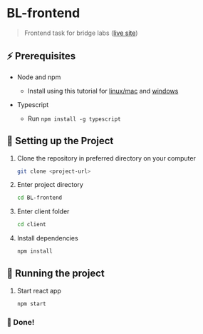 # BL-frontend

> Frontend task for bridge labs ([live site](https://bl-frontend-task.netlify.app/))

## ⚡ Prerequisites

- Node and npm
  - Install using this tutorial for [linux/mac](https://docs.npmjs.com/downloading-and-installing-node-js-and-npm) and [windows](https://phoenixnap.com/kb/install-node-js-npm-on-windows)

- Typescript
  - Run ```npm install -g typescript```
  
## 🔧 Setting up the Project

1. Clone the repository in preferred directory on your computer

   ```bash
   git clone <project-url>
   ```
2. Enter project directory
  
   ```bash
   cd BL-frontend
   ```
   
3. Enter client folder
  
   ```bash
   cd client
   ```

4. Install dependencies

    ```bash
    npm install
    ```
## 🔮 Running the project

1. Start react app

   ```bash
   npm start
   ```
### 🙌 Done!
